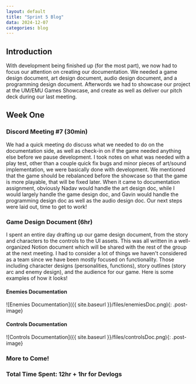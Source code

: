 ```yaml
---
layout: default
title: "Sprint 5 Blog"
data: 2024-12-07
categories: blog
---
```

## Introduction

With development being finished up (for the most part), we now had to focus our attention on creating our documentation. We needed a game design document, art design document, audio design document, and a programming design document. Afterwords we had to showcase our project at the UM/EMU Games Showcase, and create as well as deliver our pitch deck during our last meeting.

## Week One

### Discord Meeting #7 (30min)
We had a quick meeting do discuss what we needed to do on the documentation side, as well as check-in on if the game needed anything else before we pause development. I took notes on what was needed with a play test, other than a couple quick fix bugs and minor pieces of art/sound implementation, we were basically done with development. We mentioned that the game should be rebalanced before the showcase so that the game is more playable, that will be fixed later. When it came to documentation assignment, obviously Nadav would handle the art design doc, while I would largely handle the game design doc, and Gavin would handle the programming design doc as well as the audio design doc. Our next steps were laid out, time to get to work!

### Game Design Document (6hr)
I spent an entire day drafting up our game design document, from the story and characters to the controls to the UI assets. This was all written in a well-organized Notion document which will be shared with the rest of the group at the next meeting. I had to consider a lot of things we haven't considered as a team since we have been mostly focused on functionality. Those including character designs (personalities, functions), story outlines (story arc and enemy design), and the audience for our game. Here is some examples of how it looks!

#### Enemies Documentation
![Enemies Documentation]({{ site.baseurl }}/files/enemiesDoc.png){: .post-image}


#### Controls Documentation
![Controls Documentation]({{ site.baseurl }}/files/controlsDoc.png){: .post-image}

### More to Come!

### Total Time Spent: 12hr + 1hr for Devlogs